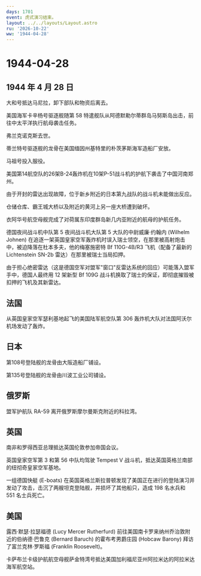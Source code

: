 ```yaml
---
days: 1701
event: 虎式演习结束。
layout: ../../layouts/Layout.astro
ru: '2026-10-22'
ww: '1944-04-28'
---
```


# 1944-04-28

## 1944 年 4 月 28 日

大和号抵达马尼拉，卸下部队和物资后离去。

美国海军卡辛杨号驱逐舰随第 58
特遣舰队从阿德默勒尔蒂群岛马努斯岛出击，前往中太平洋执行航母袭击任务。

弗兰克诺克斯去世。

蒂兰特号驱逐舰的龙骨在美国缅因州基特里的朴茨茅斯海军造船厂安放。

马祖号投入服役。

美国第14航空队的26架B-24轰炸机在10架P-51战斗机的护航下袭击了中国河南郑州。

由于开封的雷达出现故障，位于新乡附近的日本第九战队的战斗机未能做出反应。

仓储仓库、霸王城大桥以及附近的黄河上另一座大桥遭到破坏。

衣阿华号航空母舰完成了对荷属东印度群岛新几内亚附近的航母的护航任务。

德国夜间战斗机中队第 5 夜间战斗机大队第 5 大队的中尉威廉·约翰内 (Wilhelm
Johnen)
在追逐一架英国皇家空军轰炸机时误入瑞士领空，在那里被高射炮击中，被迫降落在杜本多夫，他的梅塞施密特
Bf 110G-4B/R3 飞机（配备了最新的 Lichtenstein SN-2b
雷达）在那里被瑞士当局扣押。

由于担心绝密雷达（这是德国空军对盟军"窗口"反雷达系统的回应）可能落入盟军手中，德国人最终用
12 架新型 Bf 109G
战斗机换取了瑞士的保证，即彻底摧毁被扣押的飞机及其新雷达。

## 法国

从英国皇家空军瑟利基地起飞的美国陆军航空队第 306
轰炸机大队对法国阿沃尔机场发动了轰炸。

## 日本

第108号登陆舰的龙骨由大阪造船厂铺设。

第135号登陆舰的龙骨由川波工业公司铺设。

## 俄罗斯

盟军护航队 RA-59 离开俄罗斯摩尔曼斯克附近的科拉湾。

## 英国

南非和罗得西亚总理抵达英国伦敦参加帝国会议。

英国皇家空军第 3 和第 56 中队均驾驶 Tempest V
战斗机，抵达英国英格兰南部的纽彻奇皇家空军基地。

一组德国快艇 (E-boats)
在英国英格兰斯拉普顿发现了美国正在进行的登陆演习并发动了攻击，击沉了两艘坦克登陆舰，并损坏了其他船只，造成
198 名水兵和 551 名士兵死亡。

## 美国

露西·默瑟·拉瑟福德 (Lucy Mercer Rutherfurd)
前往美国南卡罗来纳州乔治敦附近的伯纳德·巴鲁克 (Bernard Baruch)
的霍布考男爵庄园 (Hobcaw Barony) 拜访了富兰克林·罗斯福 (Franklin
Roosevelt)。

卡萨布兰卡级护航航空母舰萨金特湾号抵达美国加利福尼亚州阿拉米达的阿拉米达海军航空站。